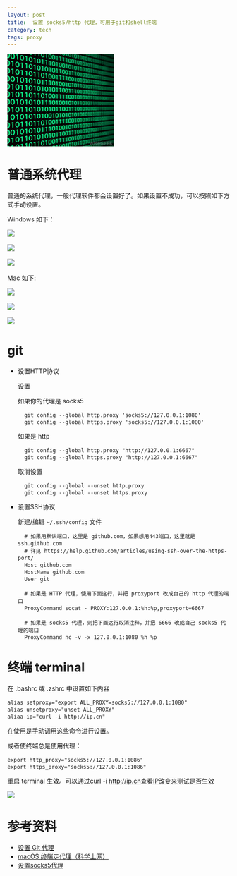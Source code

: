 ```yaml
---
layout: post
title:  设置 socks5/http 代理，可用于git和shell终端
category: tech
tags: proxy
---
```

![](/assets/img/proxy.jpg)
# 普通系统代理

普通的系统代理，一般代理软件都会设置好了。如果设置不成功，可以按照如下方式手动设置。

Windows 如下：

![](https://cdn.kelu.org/blog/2017/06/QQ20170703-222642.png)

![](https://cdn.kelu.org/blog/2017/06/QQ20170703-222614.png)

![](https://cdn.kelu.org/blog/2017/06/QQ20170703-222749.png)

Mac 如下:

![](https://cdn.kelu.org/blog/2017/06/22.28.09.png)

![](https://cdn.kelu.org/blog/2017/06/QQ20170703-222859.png)

![](https://cdn.kelu.org/blog/2017/06/QQ20170703-222930.png)


# git

* 设置HTTP协议

    设置
    
     如果你的代理是 socks5
     
        git config --global http.proxy 'socks5://127.0.0.1:1080' 
        git config --global https.proxy 'socks5://127.0.0.1:1080'
     
     如果是 http
     
        git config --global http.proxy "http://127.0.0.1:6667"
        git config --global https.proxy "http://127.0.0.1:6667"
        
     取消设置  
        
        git config --global --unset http.proxy
        git config --global --unset https.proxy
        
* 设置SSH协议

    新建/编辑 `~/.ssh/config` 文件
    
        # 如果用默认端口，这里是 github.com，如果想用443端口，这里就是 ssh.github.com 
        # 详见 https://help.github.com/articles/using-ssh-over-the-https-port/
        Host github.com
        HostName github.com
        User git

        # 如果是 HTTP 代理，使用下面这行，并把 proxyport 改成自己的 http 代理的端口
        ProxyCommand socat - PROXY:127.0.0.1:%h:%p,proxyport=6667

        # 如果是 socks5 代理，则把下面这行取消注释，并把 6666 改成自己 socks5 代理的端口
        ProxyCommand nc -v -x 127.0.0.1:1080 %h %p

# 终端 terminal

在 .bashrc 或 .zshrc 中设置如下内容

    alias setproxy="export ALL_PROXY=socks5://127.0.0.1:1080"
    alias unsetproxy="unset ALL_PROXY"
    aliaa ip="curl -i http://ip.cn"

在使用是手动调用这些命令进行设置。

或者使终端总是使用代理：

    export http_proxy="socks5://127.0.0.1:1086"
    export https_proxy="socks5://127.0.0.1:1086"

重启 terminal 生效。可以通过curl -i http://ip.cn查看IP改变来测试是否生效

![](https://cdn.kelu.org/blog/2017/06/8.01.53.png)

# 参考资料

* [设置 Git 代理](https://imciel.com/2016/06/28/git-proxy/)
* [macOS 终端走代理（科学上网）](https://juejin.im/entry/5821840cd203090055134cc0)
* [设置socks5代理](http://www.jianshu.com/p/ff4093ed893f)